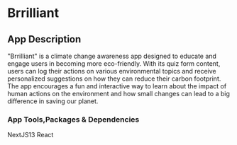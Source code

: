 # Brrilliant

## App Description
"Brrilliant" is a climate change awareness app designed to educate and engage users in becoming more eco-friendly. With its quiz form content, users can log their actions on various environmental topics and receive personalized suggestions on how they can reduce their carbon footprint. The app encourages a fun and interactive way to learn about the impact of human actions on the environment and how small changes can lead to a big difference in saving our planet.

### App Tools,Packages & Dependencies
NextJS13
React
